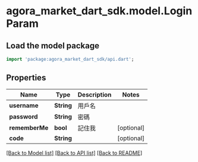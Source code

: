 # agora_market_dart_sdk.model.LoginParam

## Load the model package
```dart
import 'package:agora_market_dart_sdk/api.dart';
```

## Properties
Name | Type | Description | Notes
------------ | ------------- | ------------- | -------------
**username** | **String** | 用戶名 | 
**password** | **String** | 密碼 | 
**rememberMe** | **bool** | 記住我 | [optional] 
**code** | **String** |  | [optional] 

[[Back to Model list]](../README.md#documentation-for-models) [[Back to API list]](../README.md#documentation-for-api-endpoints) [[Back to README]](../README.md)


